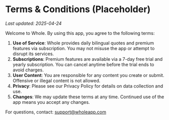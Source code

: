 # Terms & Conditions (Placeholder)

_Last updated: 2025-04-24_

Welcome to Whole. By using this app, you agree to the following terms:

1. **Use of Service**: Whole provides daily bilingual quotes and premium features via subscription. You may not misuse the app or attempt to disrupt its services.
2. **Subscriptions**: Premium features are available via a 7-day free trial and yearly subscription. You can cancel anytime before the trial ends to avoid charges.
3. **User Content**: You are responsible for any content you create or submit. Offensive or illegal content is not allowed.
4. **Privacy**: Please see our Privacy Policy for details on data collection and use.
5. **Changes**: We may update these terms at any time. Continued use of the app means you accept any changes.

For questions, contact: support@wholeapp.com
